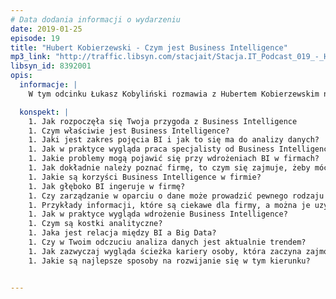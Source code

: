 ```yaml
---
# Data dodania informacji o wydarzeniu
date: 2019-01-25
episode: 19
title: "Hubert Kobierzewski - Czym jest Business Intelligence"
mp3_link: "http://traffic.libsyn.com/stacjait/Stacja.IT_Podcast_019_-_Hubert_Kobierzewski_-_Czym_jest_Business_Intelligence.mp3"
libsyn_id: 8392001
opis:
  informacje: |
    W tym odcinku Łukasz Kobyliński rozmawia z Hubertem Kobierzewskim na temat Business Intelligence. Rozmawiamy o przebiegu wdrożenia tego procesu w firmie, jego korzyściach oraz relacji w odniesieniu do analizy danych i Big Data. 

  konspekt: |
    1. Jak rozpoczęła się Twoja przygoda z Business Intelligence
    1. Czym właściwie jest Business Intelligence?
    1. Jaki jest zakres pojęcia BI i jak to się ma do analizy danych?
    1. Jak w praktyce wygląda praca specjalisty od Business Intelligence?
    1. Jakie problemy mogą pojawić się przy wdrożeniach BI w firmach?
    1. Jak dokładnie należy poznać firmę, to czym się zajmuje, żeby móc dokonać takiego wdrożenia?
    1. Jakie są korzyści Business Intelligence w firmie?
    1. Jak głęboko BI ingeruje w firmę?
    1. Czy zarządzanie w oparciu o dane może prowadzić pewnego rodzaju wypaczeń?
    1. Przykłady informacji, które są ciekawe dla firmy, a można je uzyskać dzięki procesom BI.
    1. Jak w praktyce wygląda wdrożenie Business Intelligence?
    1. Czym są kostki analityczne?
    1. Jaka jest relacja między BI a Big Data?
    1. Czy w Twoim odczuciu analiza danych jest aktualnie trendem?
    1. Jak zazwyczaj wygląda ścieżka kariery osoby, która zaczyna zajmować się Business Intelligence?
    1. Jakie są najlepsze sposoby na rozwijanie się w tym kierunku?


---
```

